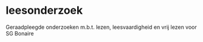 # leesonderzoek
Geraadpleegde onderzoeken m.b.t. lezen, leesvaardigheid en vrij lezen voor SG Bonaire

